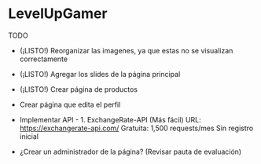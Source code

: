 # LevelUpGamer

TODO
- (¡LISTO!) Reorganizar las imagenes, ya que estas no se visualizan correctamente
- (¡LISTO!) Agregar los slides de la página principal
- (¡LISTO!) Crear página de productos
- Crear página que edita el perfil
- Implementar API
      - 1. ExchangeRate-API (Más fácil)
        URL: https://exchangerate-api.com/
        Gratuita: 1,500 requests/mes
        Sin registro inicial


- ¿Crear un administrador de la página? (Revisar pauta de evaluación)

  
